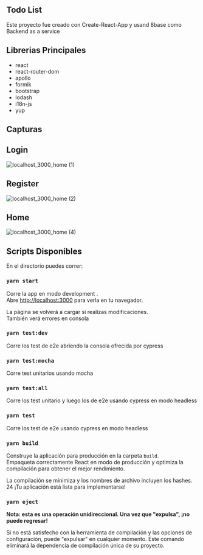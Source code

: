 ## Todo List

Este proyecto fue creado con Create-React-App y usand 8base como Backend as a service 


## Librerias Principales

- react
- react-router-dom
- apollo
- formik
- bootstrap
- lodash
- i18n-js
- yup


## Capturas

## Login

![localhost_3000_home (1)](https://user-images.githubusercontent.com/9289120/85274391-df97c080-b44c-11ea-8e56-61b41a84a01a.png)

## Register

![localhost_3000_home (2)](https://user-images.githubusercontent.com/9289120/85274499-08b85100-b44d-11ea-9eaf-0624aab5f919.png)

## Home

![localhost_3000_home (4)](https://user-images.githubusercontent.com/9289120/85275047-c8a59e00-b44d-11ea-85ee-085d7fbc3654.png)



## Scripts Disponibles

En el directorio puedes correr:

### `yarn start`

Corre la app en modo development .<br />
Abre [http://localhost:3000](http://localhost:3000) para verla en tu navegador.

La página se volverá a cargar si realizas modificaciones.<br />
También verá errores en consola

### `yarn test:dev`
Corre los test de e2e  abriendo la consola ofrecida por cypress

### `yarn test:mocha`
Corre test unitarios usando mocha

### `yarn test:all`
Corre los test unitario y luego los de e2e usando cypress en modo headless

### `yarn test`

Corre los test de e2e usando cypress en modo headless

### `yarn build`

Construye la aplicación para producción en la carpeta `build`. <br /> Empaqueta correctamente React en modo de producción y optimiza la compilación para obtener el mejor rendimiento. 

La compilación se minimiza y los nombres de archivo incluyen los hashes. <br /> 24 ¡Tu aplicación está lista para implementarse!


### `yarn eject`

**Nota: esta es una operación unidireccional. Una vez que "expulsa", ¡no puede regresar!**

Si no está satisfecho con la herramienta de compilación y las opciones de configuración, puede "expulsar" en cualquier momento. Este comando eliminará la dependencia de compilación única de su proyecto.


